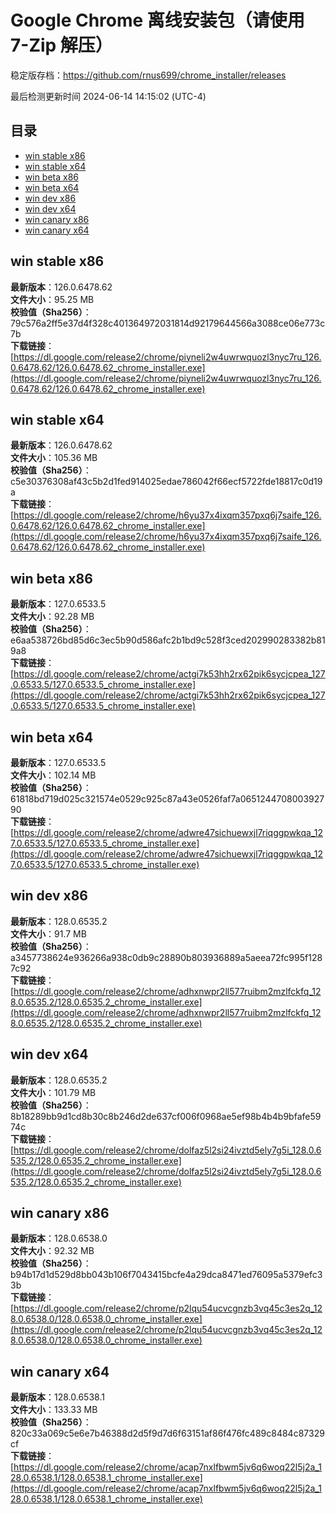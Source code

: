# Google Chrome 离线安装包（请使用 7-Zip 解压）
稳定版存档：<https://github.com/rnus699/chrome_installer/releases>

最后检测更新时间
2024-06-14 14:15:02 (UTC-4)


## 目录
* [win stable x86](https://github.com/rnus699/chrome_installer?tab=readme-ov-file#win-stable-x86)
* [win stable x64](https://github.com/rnus699/chrome_installer?tab=readme-ov-file#win-stable-x64)
* [win beta x86](https://github.com/rnus699/chrome_installer?tab=readme-ov-file#win-beta-x86)
* [win beta x64](https://github.com/rnus699/chrome_installer?tab=readme-ov-file#win-beta-x64)
* [win dev x86](https://github.com/rnus699/chrome_installer?tab=readme-ov-file#win-dev-x86)
* [win dev x64](https://github.com/rnus699/chrome_installer?tab=readme-ov-file#win-dev-x64)
* [win canary x86](https://github.com/rnus699/chrome_installer?tab=readme-ov-file#win-canary-x86)
* [win canary x64](https://github.com/rnus699/chrome_installer?tab=readme-ov-file#win-canary-x64)

## win stable x86
**最新版本**：126.0.6478.62  
**文件大小**：95.25 MB  
**校验值（Sha256）**：79c576a2ff5e37d4f328c401364972031814d92179644566a3088ce06e773c7b  
**下载链接**：[https://dl.google.com/release2/chrome/piyneli2w4uwrwquozl3nyc7ru_126.0.6478.62/126.0.6478.62_chrome_installer.exe](https://dl.google.com/release2/chrome/piyneli2w4uwrwquozl3nyc7ru_126.0.6478.62/126.0.6478.62_chrome_installer.exe)  

## win stable x64
**最新版本**：126.0.6478.62  
**文件大小**：105.36 MB  
**校验值（Sha256）**：c5e30376308af43c5b2d1fed914025edae786042f66ecf5722fde18817c0d19a  
**下载链接**：[https://dl.google.com/release2/chrome/h6yu37x4ixqm357pxq6j7saife_126.0.6478.62/126.0.6478.62_chrome_installer.exe](https://dl.google.com/release2/chrome/h6yu37x4ixqm357pxq6j7saife_126.0.6478.62/126.0.6478.62_chrome_installer.exe)  

## win beta x86
**最新版本**：127.0.6533.5  
**文件大小**：92.28 MB  
**校验值（Sha256）**：e6aa538726bd85d6c3ec5b90d586afc2b1bd9c528f3ced202990283382b819a8  
**下载链接**：[https://dl.google.com/release2/chrome/actgi7k53hh2rx62pik6sycjcpea_127.0.6533.5/127.0.6533.5_chrome_installer.exe](https://dl.google.com/release2/chrome/actgi7k53hh2rx62pik6sycjcpea_127.0.6533.5/127.0.6533.5_chrome_installer.exe)  

## win beta x64
**最新版本**：127.0.6533.5  
**文件大小**：102.14 MB  
**校验值（Sha256）**：61818bd719d025c321574e0529c925c87a43e0526faf7a065124470800392790  
**下载链接**：[https://dl.google.com/release2/chrome/adwre47sichuewxjl7riqggpwkqa_127.0.6533.5/127.0.6533.5_chrome_installer.exe](https://dl.google.com/release2/chrome/adwre47sichuewxjl7riqggpwkqa_127.0.6533.5/127.0.6533.5_chrome_installer.exe)  

## win dev x86
**最新版本**：128.0.6535.2  
**文件大小**：91.7 MB  
**校验值（Sha256）**：a3457738624e936266a938c0db9c28890b803936889a5aeea72fc995f1287c92  
**下载链接**：[https://dl.google.com/release2/chrome/adhxnwpr2ll577ruibm2mzlfckfq_128.0.6535.2/128.0.6535.2_chrome_installer.exe](https://dl.google.com/release2/chrome/adhxnwpr2ll577ruibm2mzlfckfq_128.0.6535.2/128.0.6535.2_chrome_installer.exe)  

## win dev x64
**最新版本**：128.0.6535.2  
**文件大小**：101.79 MB  
**校验值（Sha256）**：8b18289bb9d1cd8b30c8b246d2de637cf006f0968ae5ef98b4b4b9bfafe5974c  
**下载链接**：[https://dl.google.com/release2/chrome/dolfaz5l2si24ivztd5ely7g5i_128.0.6535.2/128.0.6535.2_chrome_installer.exe](https://dl.google.com/release2/chrome/dolfaz5l2si24ivztd5ely7g5i_128.0.6535.2/128.0.6535.2_chrome_installer.exe)  

## win canary x86
**最新版本**：128.0.6538.0  
**文件大小**：92.32 MB  
**校验值（Sha256）**：b94b17d1d529d8bb043b106f7043415bcfe4a29dca8471ed76095a5379efc33b  
**下载链接**：[https://dl.google.com/release2/chrome/p2lqu54ucvcgnzb3vq45c3es2q_128.0.6538.0/128.0.6538.0_chrome_installer.exe](https://dl.google.com/release2/chrome/p2lqu54ucvcgnzb3vq45c3es2q_128.0.6538.0/128.0.6538.0_chrome_installer.exe)  

## win canary x64
**最新版本**：128.0.6538.1  
**文件大小**：133.33 MB  
**校验值（Sha256）**：820c33a069c5e6e7b46388d2d5f9d7d6f63151af86f476fc489c8484c87329cf  
**下载链接**：[https://dl.google.com/release2/chrome/acap7nxlfbwm5jv6q6woq22l5j2a_128.0.6538.1/128.0.6538.1_chrome_installer.exe](https://dl.google.com/release2/chrome/acap7nxlfbwm5jv6q6woq22l5j2a_128.0.6538.1/128.0.6538.1_chrome_installer.exe)  

